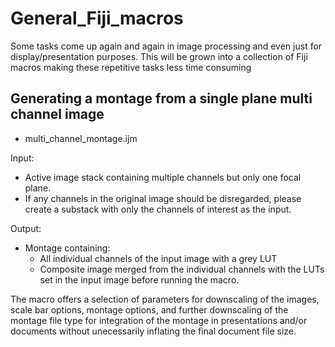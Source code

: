 # General_Fiji_macros

Some tasks come up again and again in image processing and even just for display/presentation purposes. This will be grown into a collection of Fiji macros making these repetitive tasks less time consuming

## Generating a montage from a single plane multi channel image
* multi_channel_montage.ijm

Input: 
* Active image stack containing multiple channels but only one focal plane. 
* If any channels in the original image should be disregarded, please create a substack with only the channels of interest as the input. 

Output: 
* Montage containing:
  - All individual channels of the input image with a grey LUT 
  - Composite image merged from the individual channels with the LUTs set in the input image before running the macro. 

The macro offers a selection of parameters for downscaling of the images, scale bar options, montage options, and further downscaling of the montage file type for integration of the montage in presentations and/or documents without unecessarily inflating the final document file size.
